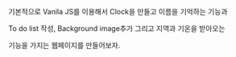 기본적으로 Vanila JS를 이용해서 Clock을 만들고 이름을 기억하는 기능과

To do list 작성, Background image추가 그리고 지역과 기온을 받아오는

기능을 가지는 웹페이지를 만들어보자.
